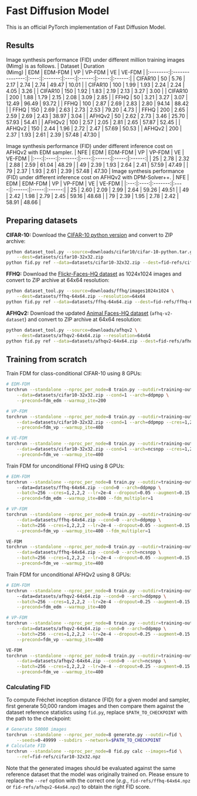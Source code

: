 # Fast Diffusion Model

This is an official PyTorch implementation of Fast Diffusion Model.
## Results
Image synthesis performance (FID) under different million training images (Mimg) is as follows.
|  Dataset | Duration<br>(Mimg) |  EDM | EDM-FDM |  VP  | VP-FDM |   VE  | VE-FDM |
|:--------:|:---------------:|:----:|:-------:|:----:|:------:|:-----:|:------:|
| CIFAR10 |        50       | 5.76 |   2.17  | 2.74 |  2.74  | 49.47 |  10.01 |
| CIFAR10 |       100       | 1.99 |   1.93  | 2.24 |  2.24  |  4.05 |  3.26  |
| CIFAR10 |       150       | 1.92 |   1.83  | 2.19 |  2.13  |  3.27 |  3.00  |
| CIFAR10 |       200       | 1.88 |   1.79  | 2.15 |  2.08  |  3.09 |  2.85  |
|   FFHQ   |        50       | 3.21 |   3.27  | 3.07 |  12.49 | 96.49 |  93.72 |
|   FFHQ   |       100       | 2.87 |   2.69  | 2.83 |  2.80  | 94.14 |  88.42 |
|   FFHQ   |       150       | 2.69 |   2.63  | 2.73 |  2.53  | 79.20 |  4.73  |
|   FFHQ   |       200       | 2.65 |   2.59  | 2.69 |  2.43  | 38.97 |  3.04  |
|  AFHQv2  |        50       | 2.62 |   2.73  | 3.46 |  25.70 | 57.93 |  54.41 |
|  AFHQv2  |       100       | 2.57 |   2.05  | 2.81 |  2.65  | 57.87 |  52.45 |
|  AFHQv2  |       150       | 2.44 |   1.96  | 2.72 |  2.47  | 57.69 |  50.53 |
|  AFHQv2  |       200       | 2.37 |   1.93  | 2.61 |  2.39  | 57.48 |  47.30 |

Image synthesis performance (FID) under different inference cost on AFHQv2 with EDM sampler.
| NFE |  EDM | EDM-FDM |  VP  | VP-FDM |   VE  | VE-FDM |
|:---:|:----:|:-------:|:----:|:------:|:-----:|:------:|
|  25 | 2.78 |   2.32  | 2.88 |  2.59  | 61.04 |  48.29 |
|  49 | 2.39 |   1.93  | 2.64 |  2.41  | 57.59 |  47.49 |
|  79 | 2.37 |   1.93  | 2.61 |  2.39  | 57.48 |  47.30 |
Image synthesis performance (FID) under different inference cost on AFHQv2 with DPM-Solver++.
| NFE |  EDM | EDM-FDM |  VP  | VP-FDM |   VE  | VE-FDM |
|:---:|:----:|:-------:|:----:|:------:|:-----:|:------:|
|  25 | 2.60 |   2.09  | 2.99 |  2.64  | 59.26 |  49.51 |
|  49 | 2.42 |   1.98  | 2.79 |  2.45  | 59.16 |  48.68 |
|  79 | 2.39 |   1.95  | 2.78 |  2.42  | 58.91 |  48.66 |
## Preparing datasets
**CIFAR-10:** Download the [CIFAR-10 python version](https://www.cs.toronto.edu/~kriz/cifar.html) and convert to ZIP archive:

```.bash
python dataset_tool.py --source=downloads/cifar10/cifar-10-python.tar.gz \
    --dest=datasets/cifar10-32x32.zip
python fid.py ref --data=datasets/cifar10-32x32.zip --dest=fid-refs/cifar10-32x32.npz
```

**FFHQ:** Download the [Flickr-Faces-HQ dataset](https://github.com/NVlabs/ffhq-dataset) as 1024x1024 images and convert to ZIP archive at 64x64 resolution:

```.bash
python dataset_tool.py --source=downloads/ffhq/images1024x1024 \
    --dest=datasets/ffhq-64x64.zip --resolution=64x64
python fid.py ref --data=datasets/ffhq-64x64.zip --dest=fid-refs/ffhq-64x64.npz
```

**AFHQv2:** Download the updated [Animal Faces-HQ dataset](https://github.com/clovaai/stargan-v2/blob/master/README.md#animal-faces-hq-dataset-afhq) (`afhq-v2-dataset`) and convert to ZIP archive at 64x64 resolution:

```.bash
python dataset_tool.py --source=downloads/afhqv2 \
    --dest=datasets/afhqv2-64x64.zip --resolution=64x64
python fid.py ref --data=datasets/afhqv2-64x64.zip --dest=fid-refs/afhqv2-64x64.npz
```
## Training from scratch
Train FDM for class-conditional CIFAR-10 using 8 GPUs:
```.bash
# EDM-FDM
torchrun --standalone --nproc_per_node=8 train.py --outdir=training-output \
    --data=datasets/cifar10-32x32.zip --cond=1 --arch=ddpmpp \
    --precond=fdm_edm --warmup_ite=200 

# VP-FDM
torchrun --standalone --nproc_per_node=8 train.py --outdir=training-output \
    --data=datasets/cifar10-32x32.zip --cond=1 --arch=ddpmpp --cres=1,2,2,2 \
    --precond=fdm_vp --warmup_ite=400

# VE-FDM
torchrun --standalone --nproc_per_node=8 train.py --outdir=training-output \
    --data=datasets/cifar10-32x32.zip --cond=1 --arch=ncsnpp --cres=1,2,2,2 \
    --precond=fdm_ve --warmup_ite=400 
```

Train FDM for unconditional FFHQ using 8 GPUs:
```.bash
# EDM-FDM
torchrun --standalone --nproc_per_node=8 train.py --outdir=training-output
    --data=datasets/ffhq-64x64.zip --cond=0 --arch=ddpmpp \
    --batch=256 --cres=1,2,2,2 --lr=2e-4 --dropout=0.05 --augment=0.15 \
    --precond=fdm_edm --warmup_ite=800 --fdm_multipler=1

# VP-FDM
torchrun --standalone --nproc_per_node=8 train.py --outdir=training-output \
    --data=datasets/ffhq-64x64.zip --cond=0 --arch=ddpmpp \
    --batch=256 --cres=1,2,2,2 --lr=2e-4 --dropout=0.05 --augment=0.15 \
    --precond=fdm_vp --warmup_ite=400 --fdm_multipler=1

VE-FDM
torchrun --standalone --nproc_per_node=8 train.py --outdir=training-output \
    --data=datasets/ffhq-64x64.zip --cond=0 --arch=ncsnpp \
    --batch=256 --cres=1,2,2,2 --lr=2e-4 --dropout=0.05 --augment=0.15 \
    --precond=fdm_ve --warmup_ite=400
```

Train FDM for unconditional AFHQv2 using 8 GPUs:
```.bash
# EDM-FDM
torchrun --standalone --nproc_per_node=8 train.py --outdir=training-output
    --data=datasets/afhqv2-64x64.zip --cond=0 --arch=ddpmpp \
    --batch=256 --cres=1,2,2,2 --lr=2e-4 --dropout=0.25 --augment=0.15 \
    --precond=fdm_edm --warmup_ite=400

# VP-FDM
torchrun --standalone --nproc_per_node=8 train.py --outdir=training-output \
    --data=datasets/afhqv2-64x64.zip --cond=0 --arch=ddpmpp \
    --batch=256 --cres=1,2,2,2 --lr=2e-4 --dropout=0.25 --augment=0.15 \
    --precond=fdm_vp --warmup_ite=400

VE-FDM
torchrun --standalone --nproc_per_node=8 train.py --outdir=training-output \
    --data=datasets/afhqv2-64x64.zip --cond=0 --arch=ncsnpp \
    --batch=256 --cres=1,2,2,2 --lr=2e-4 --dropout=0.25 --augment=0.15 \
    --precond=fdm_ve --warmup_ite=400
```

### Calculating FID
To compute Fr&eacute;chet inception distance (FID) for a given model and sampler, first generate 50,000 random images and then compare them against the dataset reference statistics using `fid.py`, replace `$PATH_TO_CHECKPOINT` with the path to the checkpoint:

```.bash
# Generate 50000 images 
torchrun --standalone --nproc_per_node=8 generate.py --outdir=fid \
    --seeds=0-49999 --subdirs --network=$PATH_TO_CHECKPOINT
# Calculate FID
torchrun --standalone --nproc_per_node=8 fid.py calc --images=fid \
    --ref=fid-refs/cifar10-32x32.npz
```

Note that the generated images should be evaluated against the same reference dataset that the model was originally trained on. Please ensure to replace the `--ref` option with the correct one (*e.g.*, `fid-refs/ffhq-64x64.npz` or `fid-refs/afhqv2-64x64.npz`) to obtain the right FID score.
